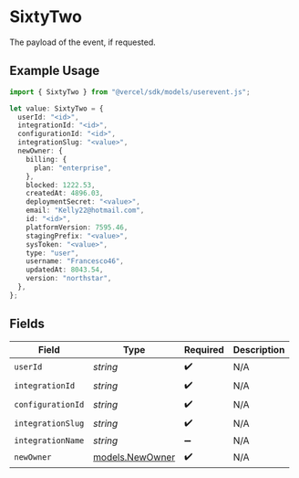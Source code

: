 # SixtyTwo

The payload of the event, if requested.

## Example Usage

```typescript
import { SixtyTwo } from "@vercel/sdk/models/userevent.js";

let value: SixtyTwo = {
  userId: "<id>",
  integrationId: "<id>",
  configurationId: "<id>",
  integrationSlug: "<value>",
  newOwner: {
    billing: {
      plan: "enterprise",
    },
    blocked: 1222.53,
    createdAt: 4896.03,
    deploymentSecret: "<value>",
    email: "Kelly22@hotmail.com",
    id: "<id>",
    platformVersion: 7595.46,
    stagingPrefix: "<value>",
    sysToken: "<value>",
    type: "user",
    username: "Francesco46",
    updatedAt: 8043.54,
    version: "northstar",
  },
};
```

## Fields

| Field                                    | Type                                     | Required                                 | Description                              |
| ---------------------------------------- | ---------------------------------------- | ---------------------------------------- | ---------------------------------------- |
| `userId`                                 | *string*                                 | :heavy_check_mark:                       | N/A                                      |
| `integrationId`                          | *string*                                 | :heavy_check_mark:                       | N/A                                      |
| `configurationId`                        | *string*                                 | :heavy_check_mark:                       | N/A                                      |
| `integrationSlug`                        | *string*                                 | :heavy_check_mark:                       | N/A                                      |
| `integrationName`                        | *string*                                 | :heavy_minus_sign:                       | N/A                                      |
| `newOwner`                               | [models.NewOwner](../models/newowner.md) | :heavy_check_mark:                       | N/A                                      |